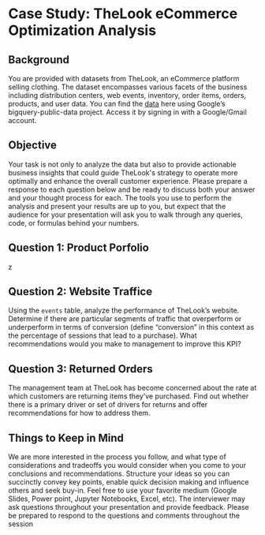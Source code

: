 # Case Study: TheLook eCommerce Optimization Analysis

## Background

You are provided with datasets from TheLook, an eCommerce platform selling clothing. The
dataset encompasses various facets of the business including distribution centers, web events,
inventory, order items, orders, products, and user data. You can find the [data](https://console.cloud.google.com/marketplace/product/bigquery-public-data/thelook-ecommerce) here using
Google’s bigquery-public-data project. Access it by signing in with a Google/Gmail account.

## Objective

Your task is not only to analyze the data but also to provide actionable business insights that
could guide TheLook's strategy to operate more optimally and enhance the overall customer
experience. Please prepare a response to each question below and be ready to discuss both
your answer and your thought process for each. The tools you use to perform the analysis and
present your results are up to you, but expect that the audience for your presentation will ask
you to walk through any queries, code, or formulas behind your numbers.

## Question 1: Product Porfolio

z

## Question 2: Website Traffice

Using the `events` table, analyze the performance of TheLook’s website. Determine if there are
particular segments of traffic that overperform or underperform in terms of conversion (define
“conversion” in this context as the percentage of sessions that lead to a purchase). What
recommendations would you make to management to improve this KPI?

## Question 3: Returned Orders

The management team at TheLook has become concerned about the rate at which customers
are returning items they’ve purchased. Find out whether there is a primary driver or set of
drivers for returns and offer recommendations for how to address them.

## Things to Keep in Mind

We are more interested in the process you follow, and what type of considerations and tradeoffs
you would consider when you come to your conclusions and recommendations. Structure your
ideas so you can succinctly convey key points, enable quick decision making and influence
others and seek buy-in.
Feel free to use your favorite medium (Google Slides, Power point, Jupyter Notebooks, Excel,
etc).
The interviewer may ask questions throughout your presentation and provide feedback. Please
be prepared to respond to the questions and comments throughout the session
